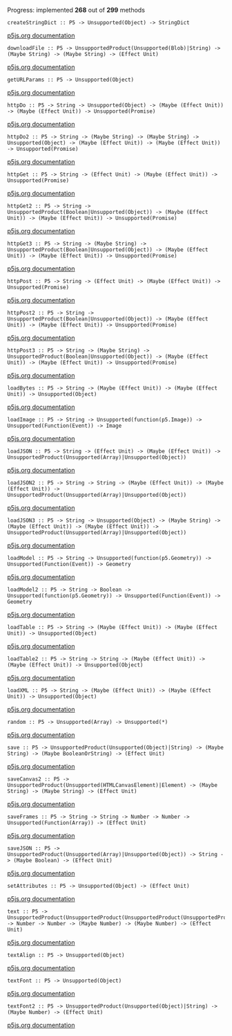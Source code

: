 Progress: implemented **268** out of **299** methods
```
createStringDict :: P5 -> Unsupported(Object) -> StringDict
```
[p5js.org documentation](https://p5js.org/reference/#/p5/createStringDict)
```
downloadFile :: P5 -> UnsupportedProduct(Unsupported(Blob)|String) -> (Maybe String) -> (Maybe String) -> (Effect Unit)
```
[p5js.org documentation](https://p5js.org/reference/#/p5/downloadFile)
```
getURLParams :: P5 -> Unsupported(Object)
```
[p5js.org documentation](https://p5js.org/reference/#/p5/getURLParams)
```
httpDo :: P5 -> String -> Unsupported(Object) -> (Maybe (Effect Unit)) -> (Maybe (Effect Unit)) -> Unsupported(Promise)
```
[p5js.org documentation](https://p5js.org/reference/#/p5/httpDo)
```
httpDo2 :: P5 -> String -> (Maybe String) -> (Maybe String) -> Unsupported(Object) -> (Maybe (Effect Unit)) -> (Maybe (Effect Unit)) -> Unsupported(Promise)
```
[p5js.org documentation](https://p5js.org/reference/#/p5/httpDo)
```
httpGet :: P5 -> String -> (Effect Unit) -> (Maybe (Effect Unit)) -> Unsupported(Promise)
```
[p5js.org documentation](https://p5js.org/reference/#/p5/httpGet)
```
httpGet2 :: P5 -> String -> UnsupportedProduct(Boolean|Unsupported(Object)) -> (Maybe (Effect Unit)) -> (Maybe (Effect Unit)) -> Unsupported(Promise)
```
[p5js.org documentation](https://p5js.org/reference/#/p5/httpGet)
```
httpGet3 :: P5 -> String -> (Maybe String) -> UnsupportedProduct(Boolean|Unsupported(Object)) -> (Maybe (Effect Unit)) -> (Maybe (Effect Unit)) -> Unsupported(Promise)
```
[p5js.org documentation](https://p5js.org/reference/#/p5/httpGet)
```
httpPost :: P5 -> String -> (Effect Unit) -> (Maybe (Effect Unit)) -> Unsupported(Promise)
```
[p5js.org documentation](https://p5js.org/reference/#/p5/httpPost)
```
httpPost2 :: P5 -> String -> UnsupportedProduct(Boolean|Unsupported(Object)) -> (Maybe (Effect Unit)) -> (Maybe (Effect Unit)) -> Unsupported(Promise)
```
[p5js.org documentation](https://p5js.org/reference/#/p5/httpPost)
```
httpPost3 :: P5 -> String -> (Maybe String) -> UnsupportedProduct(Boolean|Unsupported(Object)) -> (Maybe (Effect Unit)) -> (Maybe (Effect Unit)) -> Unsupported(Promise)
```
[p5js.org documentation](https://p5js.org/reference/#/p5/httpPost)
```
loadBytes :: P5 -> String -> (Maybe (Effect Unit)) -> (Maybe (Effect Unit)) -> Unsupported(Object)
```
[p5js.org documentation](https://p5js.org/reference/#/p5/loadBytes)
```
loadImage :: P5 -> String -> Unsupported(function(p5.Image)) -> Unsupported(Function(Event)) -> Image
```
[p5js.org documentation](https://p5js.org/reference/#/p5/loadImage)
```
loadJSON :: P5 -> String -> (Effect Unit) -> (Maybe (Effect Unit)) -> UnsupportedProduct(Unsupported(Array)|Unsupported(Object))
```
[p5js.org documentation](https://p5js.org/reference/#/p5/loadJSON)
```
loadJSON2 :: P5 -> String -> String -> (Maybe (Effect Unit)) -> (Maybe (Effect Unit)) -> UnsupportedProduct(Unsupported(Array)|Unsupported(Object))
```
[p5js.org documentation](https://p5js.org/reference/#/p5/loadJSON)
```
loadJSON3 :: P5 -> String -> Unsupported(Object) -> (Maybe String) -> (Maybe (Effect Unit)) -> (Maybe (Effect Unit)) -> UnsupportedProduct(Unsupported(Array)|Unsupported(Object))
```
[p5js.org documentation](https://p5js.org/reference/#/p5/loadJSON)
```
loadModel :: P5 -> String -> Unsupported(function(p5.Geometry)) -> Unsupported(Function(Event)) -> Geometry
```
[p5js.org documentation](https://p5js.org/reference/#/p5/loadModel)
```
loadModel2 :: P5 -> String -> Boolean -> Unsupported(function(p5.Geometry)) -> Unsupported(Function(Event)) -> Geometry
```
[p5js.org documentation](https://p5js.org/reference/#/p5/loadModel)
```
loadTable :: P5 -> String -> (Maybe (Effect Unit)) -> (Maybe (Effect Unit)) -> Unsupported(Object)
```
[p5js.org documentation](https://p5js.org/reference/#/p5/loadTable)
```
loadTable2 :: P5 -> String -> String -> (Maybe (Effect Unit)) -> (Maybe (Effect Unit)) -> Unsupported(Object)
```
[p5js.org documentation](https://p5js.org/reference/#/p5/loadTable)
```
loadXML :: P5 -> String -> (Maybe (Effect Unit)) -> (Maybe (Effect Unit)) -> Unsupported(Object)
```
[p5js.org documentation](https://p5js.org/reference/#/p5/loadXML)
```
random :: P5 -> Unsupported(Array) -> Unsupported(*)
```
[p5js.org documentation](https://p5js.org/reference/#/p5/random)
```
save :: P5 -> UnsupportedProduct(Unsupported(Object)|String) -> (Maybe String) -> (Maybe BooleanOrString) -> (Effect Unit)
```
[p5js.org documentation](https://p5js.org/reference/#/p5/save)
```
saveCanvas2 :: P5 -> UnsupportedProduct(Unsupported(HTMLCanvasElement)|Element) -> (Maybe String) -> (Maybe String) -> (Effect Unit)
```
[p5js.org documentation](https://p5js.org/reference/#/p5/saveCanvas)
```
saveFrames :: P5 -> String -> String -> Number -> Number -> Unsupported(Function(Array)) -> (Effect Unit)
```
[p5js.org documentation](https://p5js.org/reference/#/p5/saveFrames)
```
saveJSON :: P5 -> UnsupportedProduct(Unsupported(Array)|Unsupported(Object)) -> String -> (Maybe Boolean) -> (Effect Unit)
```
[p5js.org documentation](https://p5js.org/reference/#/p5/saveJSON)
```
setAttributes :: P5 -> Unsupported(Object) -> (Effect Unit)
```
[p5js.org documentation](https://p5js.org/reference/#/p5/setAttributes)
```
text :: P5 -> UnsupportedProduct(UnsupportedProduct(UnsupportedProduct(UnsupportedProduct(Unsupported(Array)|Boolean)|Number)|Unsupported(Object))|String) -> Number -> Number -> (Maybe Number) -> (Maybe Number) -> (Effect Unit)
```
[p5js.org documentation](https://p5js.org/reference/#/p5/text)
```
textAlign :: P5 -> Unsupported(Object)
```
[p5js.org documentation](https://p5js.org/reference/#/p5/textAlign)
```
textFont :: P5 -> Unsupported(Object)
```
[p5js.org documentation](https://p5js.org/reference/#/p5/textFont)
```
textFont2 :: P5 -> UnsupportedProduct(Unsupported(Object)|String) -> (Maybe Number) -> (Effect Unit)
```
[p5js.org documentation](https://p5js.org/reference/#/p5/textFont)